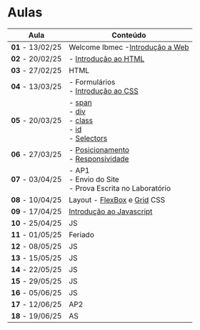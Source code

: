 # Aulas

| Aula                     | Conteúdo    |
| ------------------------ | ----------- |
| __01__ - 13/02/25 | Welcome Ibmec -[Introdução a Web](../docs/01_Introducao_WEB.pdf)                                     |
| __02__ - 20/02/25 | - [Introdução ao HTML](../docs/02_Introducao_HTML.pdf)                                     |
| __03__ - 27/02/25 | HTML               |
| __04__ - 13/03/25 | - Formulários <br> - [Introdução ao CSS](../docs/03_Introducao_CSS.pdf)                   |
| __05__ - 20/03/25 | - [span](https://www.w3schools.com/tags/tag_span.asp) <br> - [div](https://www.w3schools.com/html/html_div.asp) <br> - [class](https://www.w3schools.com/html/html_classes.asp) <br> - [id](https://www.w3schools.com/html/html_id.asp) <br> - [Selectors](https://www.w3schools.com/css/css_selectors.asp) |
| __06__ - 27/03/25 | - [Posicionamento](https://jonh-carvalho.github.io/DW_25.1_8001/_Disciplina/Roteiros/css/posicionamento/) <br> - [Responsividade](https://jonh-carvalho.github.io/DW_25.1_8001/_Disciplina/Roteiros/css/siteresponsivo/) |
| __07__ - 03/04/25 | - AP1 <br> - Envio do Site <br> - Prova Escrita no Laboratório  |
| __08__ - 10/04/25     | Layout - [FlexBox](https://jonh-carvalho.github.io/DW_25.1_8001/css/flexbox/) e [Grid](https://jonh-carvalho.github.io/DW_25.1_8001/css/grid/) CSS |
| __09__ - 17/04/25     | [Introdução ao Javascript](./docs/04_Introducao_JavaScript.pdf)  |
| __10__ - 25/04/25     | JS |
| __11__ - 01/05/25     | Feriado |
| __12__ - 08/05/25     | JS |
| __13__ - 15/05/25     | JS |
| __14__ - 22/05/25     | JS |
| __15__ - 29/05/25     | JS |
| __16__ - 05/06/25     | JS |
| __17__ - 12/06/25     | AP2 |
| __18__ - 19/06/25     | AS |
<!--
| __07__ - 11/09/24     |  e  |

| __07__ - 18/09/24     |  |
| __08__ - 25/09/24     | AP1   |



| __10__ - 09/10/24     | Javascript - [Variáveis](https://developer.mozilla.org/pt-BR/docs/Web/JavaScript/Guide/Grammar_and_types) - [String]() - [Array](./Roteiros/js/array.md)  |

| __11__ - 16/10/24     | Javascript - [Fundamentos Objetos](https://www.w3schools.com/js/js_objects.asp) - Básico [Objetos](https://developer.mozilla.org/pt-BR/docs/Learn/JavaScript/Objects/Basics)  |

| __12__ - 23/10/24     | Javascript - [Set e Map](./Roteiros/js/map.md) - [Formulários](./Roteiros/js/forms.md) |

| __13__ - 30/10/24     |  Javascript - [Fetch](https://jonh-carvalho.github.io/DW_24.2_8003/_Disciplina/Roteiros/js/07_Fetch/)   -  [Lendo Json](https://jonh-carvalho.github.io/DW_24.2_8003/_Disciplina/Roteiros/js/08_Lendo%20Json/)|

| __14__ - 06/11/24     | Javascript - [Fetch/API](https://jonh-carvalho.github.io/DW_24.2_8003/_Disciplina/Roteiros/js/09_FetchApi/)  |

| __15__ - 13/11/24     | [Manipulando Html com js](https://jonh-carvalho.github.io/DW_24.2_8003/_Disciplina/Roteiros/js/11_FormsJS/)    |

| __16__ - 20/11/24     | Feriado  |

| __17__ - 27/11/24     | AP2      |

| __18__ - 04/12/24     | AS -  Toda matéria (objetivas, discursivas e desenvolvimento)   |
-->
